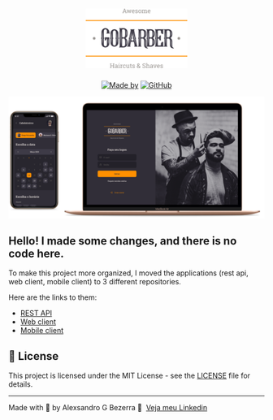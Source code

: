 <h1 align="center">
	<img alt="GoStack" src=".github/assets/logo.svg" width="200px" />
</h1>

<p align="center">
	<a href="https://www.linkedin.com/in/alexsandrobezerra" target="_blank" rel="noopener noreferrer"><img alt="Made by" src="https://img.shields.io/badge/made%20by-Alexsandro%20G%20Bezerra-%23FF9000"></a>
  <a href="https://github.com/AlexsandroBezerra/GoBarber/blob/main/LICENSE"><img alt="GitHub" src="https://img.shields.io/github/license/AlexSRH/GoBarber?color=%23FF9000"></a>
</p>


![GoBarber-Layout](.github/assets/gobarber.png)


## Hello! I made some changes, and there is no code here.

To make this project more organized, I moved the applications (rest api, web client, mobile client) to 3 different repositories.

Here are the links to them:

- [REST API](https://github.com/AlexsandroBezerra/gobarber-backend)
- [Web client](https://github.com/AlexsandroBezerra/gobarber-web)
- [Mobile client](https://github.com/AlexsandroBezerra/gobarber-mobile)

## :pencil: License

This project is licensed under the MIT License - see the [LICENSE](LICENSE) file for details.

---

Made with :purple_heart: by Alexsandro G Bezerra :wave: &nbsp;[Veja meu Linkedin](https://www.linkedin.com/in/alexsandrobezerra)
